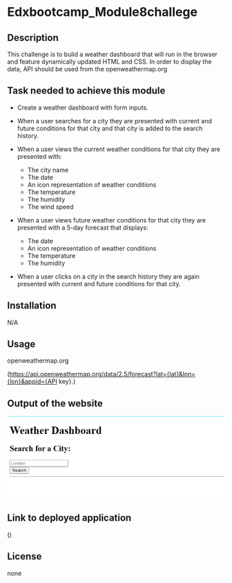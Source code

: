 # Edxbootcamp_Module8challege

## Description
This challenge is to bulid a weather dashboard that will run in the browser and feature dynamically updated 
HTML and CSS. In order to display the data, API should be used from the openweathermap.org


## Task needed to achieve this module

* Create a weather dashboard with form inputs.

* When a user searches for a city they are presented with current and future conditions for that city and    that city is added to the search history.

* When a user views the current weather conditions for that city they are presented with:

    * The city name
    * The date
    * An icon representation of weather conditions
    * The temperature
    * The humidity
    * The wind speed

* When a user views future weather conditions for that city they are presented with a 5-day forecast that displays:

    * The date
    * An icon representation of weather conditions
    * The temperature
    * The humidity

* When a user clicks on a city in the search history they are again presented with current and future conditions for that city.


## Installation

N/A

## Usage 

openweathermap.org

(https://api.openweathermap.org/data/2.5/forecast?lat={lat}&lon={lon}&appid={API key}.)

## Output of the website

![alt text](output.png)

## Link to deployed application

()

## License

none